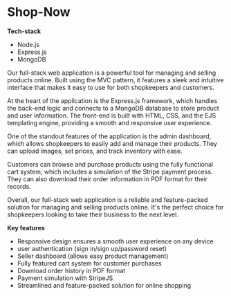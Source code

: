 # Shop-Now

**Tech-stack**

- Node.js
- Express.js
- MongoDB

Our full-stack web application is a powerful tool for managing and selling products online. Built using the MVC pattern, it features a sleek and intuitive interface that makes it easy to use for both shopkeepers and customers.

At the heart of the application is the Express.js framework, which handles the back-end logic and connects to a MongoDB database to store product and user information. The front-end is built with HTML, CSS, and the EJS templating engine, providing a smooth and responsive user experience.

One of the standout features of the application is the admin dashboard, which allows shopkeepers to easily add and manage their products. They can upload images, set prices, and track inventory with ease.

Customers can browse and purchase products using the fully functional cart system, which includes a simulation of the Stripe payment process. They can also download their order information in PDF format for their records.

Overall, our full-stack web application is a reliable and feature-packed solution for managing and selling products online. It's the perfect choice for shopkeepers looking to take their business to the next level.

**Key features**

- Responsive design ensures a smooth user experience on any device
- user authentication (sign in/sign up/password reset)
- Seller dashboard (allows easy product management)
- Fully featured cart system for customer purchases
- Download order history in PDF format
- Payment simulation with StripeJS
- Streamlined and feature-packed solution for online shopping
